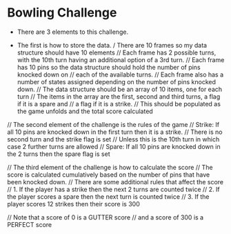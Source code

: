 # Bowling Challenge

- There are 3 elements to this challenge.

- The first is how to store the data.
/ There are 10 frames so my data structure should have 10 elements
// Each frame has 2 possible turns, with the 10th turn having an additional option of a 3rd turn.
// Each frame has 10 pins so the data structure should hold the number of pins knocked down on
// each of the available turns.
// Each frame also has a number of states assigned depending on the number of pins knocked down.
// The data structure should be an array of 10 items, one for each turn
// The items in the array are the first, second and third turns, a flag if it is a spare and
// a flag if it is a strike.
// This should be populated as the game unfolds and the total score calculated

// The second element of the challenge is the rules of the game
// Strike: If all 10 pins are knocked down in the first turn then it is a strike.
//  There is no second turn and the strike flag is set
//  Unless this is the 10th turn in which case 2 further turns are allowed
// Spare: If all 10 pins are knocked down in the 2 turns then the spare flag is set

// The third element of the challenge is how to calculate the score
// The score is calculated cumulatively based on the number of pins that have been knocked down.
// There are some additional rules that affect the score
// 1. If the player has a strike then the next 2 turns are counted twice
// 2. If the player scores a spare then the next turn is counted twice
// 3. If the player scores 12 strikes then their score is 300

// Note that a score of 0 is a GUTTER score 
// and a score of 300 is a PERFECT score
